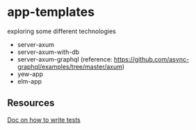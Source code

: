 # app-templates
exploring some different technologies

- server-axum
- server-axum-with-db
- server-axum-graphql (reference: https://github.com/async-graphql/examples/tree/master/axum)
- yew-app
- elm-app

## Resources

[Doc on how to write tests](https://github.com/tokio-rs/axum/discussions/555)